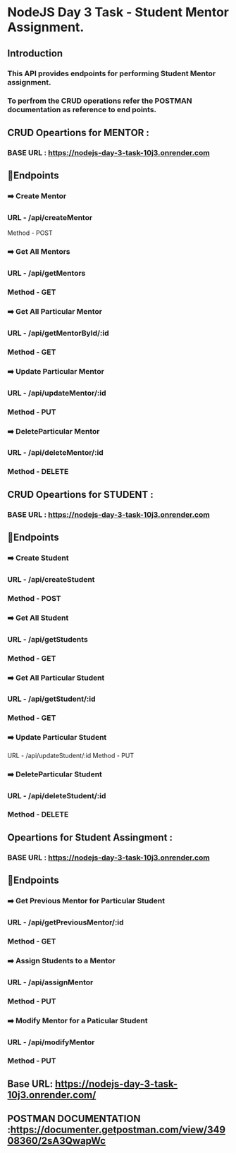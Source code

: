 # NodeJS Day 3 Task - Student Mentor Assignment.

## Introduction

### This API provides endpoints for performing Student Mentor assignment.

### To perfrom the CRUD operations refer the POSTMAN documentation as reference to end points.

## CRUD Opeartions for MENTOR :
### BASE URL : https://nodejs-day-3-task-10j3.onrender.com

## 🔖Endpoints

### ➡️ Create Mentor
### URL - /api/createMentor
Method - POST

### ➡️ Get All Mentors
### URL - /api/getMentors
### Method - GET

### ➡️ Get All Particular Mentor
### URL - /api/getMentorById/:id
### Method - GET

### ➡️ Update Particular Mentor
### URL - /api/updateMentor/:id
### Method - PUT

### ➡️ DeleteParticular Mentor
### URL - /api/deleteMentor/:id
### Method - DELETE

## CRUD Opeartions for STUDENT :
###  BASE URL : https://nodejs-day-3-task-10j3.onrender.com
## 🔖Endpoints

###  ➡️ Create Student
###  URL - /api/createStudent
###  Method - POST

###  ➡️ Get All Student
###  URL - /api/getStudents
###  Method - GET

###  ➡️ Get All Particular Student
###  URL - /api/getStudent/:id
###  Method - GET

###  ➡️ Update Particular Student
URL - /api/updateStudent/:id
Method - PUT

###  ➡️ DeleteParticular Student
###  URL - /api/deleteStudent/:id
###  Method - DELETE

##  Opeartions for Student Assingment :
###  BASE URL : https://nodejs-day-3-task-10j3.onrender.com

## 🔖Endpoints

###  ➡️ Get Previous Mentor for Particular Student
###  URL - /api/getPreviousMentor/:id
###  Method - GET

###  ➡️ Assign Students to a Mentor
###  URL - /api/assignMentor
###  Method - PUT

###  ➡️ Modify Mentor for a Paticular Student
###  URL - /api/modifyMentor
###  Method - PUT

## Base URL: https://nodejs-day-3-task-10j3.onrender.com/

## POSTMAN DOCUMENTATION :https://documenter.getpostman.com/view/34908360/2sA3QwapWc

